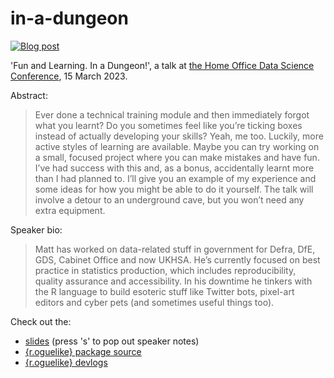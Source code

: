 
# in-a-dungeon

[![Blog post](https://img.shields.io/badge/rostrum.blog-post-008900?labelColor=000000&logo=data%3Aimage%2Fgif%3Bbase64%2CR0lGODlhEAAQAPEAAAAAABWCBAAAAAAAACH5BAlkAAIAIf8LTkVUU0NBUEUyLjADAQAAACwAAAAAEAAQAAAC55QkISIiEoQQQgghRBBCiCAIgiAIgiAIQiAIgSAIgiAIQiAIgRAEQiAQBAQCgUAQEAQEgYAgIAgIBAKBQBAQCAKBQEAgCAgEAoFAIAgEBAKBIBAQCAQCgUAgEAgCgUBAICAgICAgIBAgEBAgEBAgEBAgECAgICAgECAQIBAQIBAgECAgICAgICAgECAQECAQICAgICAgICAgEBAgEBAgEBAgICAgICAgECAQIBAQIBAgECAgICAgIBAgECAQECAQIBAgICAgIBAgIBAgEBAgECAgECAgICAgICAgECAgECAgQIAAAQIKAAAh%2BQQJZAACACwAAAAAEAAQAAAC55QkIiESIoQQQgghhAhCBCEIgiAIgiAIQiAIgSAIgiAIQiAIgRAEQiAQBAQCgUAQEAQEgYAgIAgIBAKBQBAQCAKBQEAgCAgEAoFAIAgEBAKBIBAQCAQCgUAgEAgCgUBAICAgICAgIBAgEBAgEBAgEBAgECAgICAgECAQIBAQIBAgECAgICAgICAgECAQECAQICAgICAgICAgEBAgEBAgEBAgICAgICAgECAQIBAQIBAgECAgICAgIBAgECAQECAQIBAgICAgIBAgIBAgEBAgECAgECAgICAgICAgECAgECAgQIAAAQIKAAA7)](https://www.rostrum.blog/2023/03/15/in-a-dungeon/)

'Fun and Learning. In a Dungeon!', a talk at [the Home Office Data Science Conference](https://pigeonhole.at/DSCONF23), 15 March 2023.

Abstract:

> Ever done a technical training module and then immediately forgot what you learnt? Do you sometimes feel like you’re ticking boxes instead of actually developing your skills? Yeah, me too. Luckily, more active styles of learning are available. Maybe you can try working on a small, focused project where you can make mistakes and have fun. I’ve had success with this and, as a bonus, accidentally learnt more than I had planned to. I’ll give you an example of my experience and some ideas for how you might be able to do it yourself. The talk will involve a detour to an underground cave, but you won’t need any extra equipment.

Speaker bio:

> Matt has worked on data-related stuff in government for Defra, DfE, GDS, Cabinet Office and now UKHSA. He’s currently focused on best practice in statistics production, which includes reproducibility, quality assurance and accessibility. In his downtime he tinkers with the R language to build esoteric stuff like Twitter bots, pixel-art editors and cyber pets (and sometimes useful things too).

Check out the:

* [slides](https://matt-dray.github.io/in-a-dungeon) (press 's' to pop out speaker notes)
* [{r.oguelike} package source](https://github.com/matt-dray/r.oguelike)
* [{r.oguelike} devlogs](https://www.rostrum.blog/tags/r.oguelike/)
